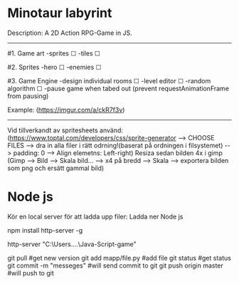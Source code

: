 # Minotaur labyrint
Description: A 2D Action RPG-Game in JS.
___________________________________________
#1. Game art
-sprites ☐
-tiles ☐

#2. Sprites
-hero ☐
-enemies ☐

#3. Game Engine
-design individual rooms ☐
-level editor ☐
-random algorithm ☐
-pause game when tabed out (prevent requestAnimationFrame from pausing)

Example: (https://imgur.com/a/ckR7f3v)

_______________________________________________

Vid tillverkandt av spritesheets använd: (https://www.toptal.com/developers/css/sprite-generator --> CHOOSE FILES --> dra in alla filer i rätt odrning!(baserat på ordningen i filsystemet) --> padding: 0 --> Align elemetns: Left-right)
Resiza sedan bilden 4x i gimp (Gimp --> Bild --> Skala bild... --> x4 på bredd --> Skala --> exportera bilden som png och ersätt gammal bild)


# Node js 
Kör en local server för att ladda upp filer:
Ladda ner Node js

npm install http-server -g 

http-server "C:\Users\....\Java-Script-game"

git pull         #get new version
git add mapp/file.py     #add file 
git status         #get status 
git commit -m "messeges" #will send commit to git
git push origin master     #will push to git